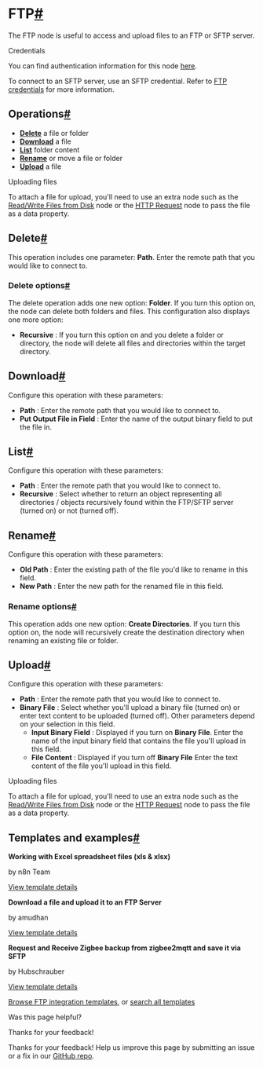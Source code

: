 [ ](https://github.com/n8n-io/n8n-docs/edit/main/docs/integrations/builtin/core-nodes/n8n-nodes-base.ftp.md "Edit this page")

# FTP[#](#ftp "Permanent link")

The FTP node is useful to access and upload files to an FTP or SFTP server.

Credentials

You can find authentication information for this node [here](../../credentials/ftp/).

To connect to an SFTP server, use an SFTP credential. Refer to [FTP credentials](../../credentials/ftp/) for more information.

## Operations[#](#operations "Permanent link")

  * [**Delete**](#delete) a file or folder
  * [**Download**](#download) a file
  * [**List**](#list) folder content
  * [**Rename**](#rename) or move a file or folder
  * [**Upload**](#upload) a file



Uploading files

To attach a file for upload, you'll need to use an extra node such as the [Read/Write Files from Disk](../n8n-nodes-base.readwritefile/) node or the [HTTP Request](../n8n-nodes-base.httprequest/) node to pass the file as a data property.

## Delete[#](#delete "Permanent link")

This operation includes one parameter: **Path**. Enter the remote path that you would like to connect to.

### Delete options[#](#delete-options "Permanent link")

The delete operation adds one new option: **Folder**. If you turn this option on, the node can delete both folders and files. This configuration also displays one more option:

  * **Recursive** : If you turn this option on and you delete a folder or directory, the node will delete all files and directories within the target directory.



## Download[#](#download "Permanent link")

Configure this operation with these parameters:

  * **Path** : Enter the remote path that you would like to connect to.
  * **Put Output File in Field** : Enter the name of the output binary field to put the file in.



## List[#](#list "Permanent link")

Configure this operation with these parameters:

  * **Path** : Enter the remote path that you would like to connect to.
  * **Recursive** : Select whether to return an object representing all directories / objects recursively found within the FTP/SFTP server (turned on) or not (turned off).



## Rename[#](#rename "Permanent link")

Configure this operation with these parameters:

  * **Old Path** : Enter the existing path of the file you'd like to rename in this field.
  * **New Path** : Enter the new path for the renamed file in this field.



### Rename options[#](#rename-options "Permanent link")

This operation adds one new option: **Create Directories**. If you turn this option on, the node will recursively create the destination directory when renaming an existing file or folder.

## Upload[#](#upload "Permanent link")

Configure this operation with these parameters:

  * **Path** : Enter the remote path that you would like to connect to.
  * **Binary File** : Select whether you'll upload a binary file (turned on) or enter text content to be uploaded (turned off). Other parameters depend on your selection in this field.
    * **Input Binary Field** : Displayed if you turn on **Binary File**. Enter the name of the input binary field that contains the file you'll upload in this field.
    * **File Content** : Displayed if you turn off **Binary File** Enter the text content of the file you'll upload in this field.



Uploading files

To attach a file for upload, you'll need to use an extra node such as the [Read/Write Files from Disk](../n8n-nodes-base.readwritefile/) node or the [HTTP Request](../n8n-nodes-base.httprequest/) node to pass the file as a data property.

## Templates and examples[#](#templates-and-examples "Permanent link")

**Working with Excel spreadsheet files (xls & xlsx)**

by n8n Team

[View template details](https://n8n.io/workflows/1826-working-with-excel-spreadsheet-files-xls-and-xlsx/)

**Download a file and upload it to an FTP Server**

by amudhan

[View template details](https://n8n.io/workflows/663-download-a-file-and-upload-it-to-an-ftp-server/)

**Request and Receive Zigbee backup from zigbee2mqtt and save it via SFTP**

by Hubschrauber

[View template details](https://n8n.io/workflows/2371-request-and-receive-zigbee-backup-from-zigbee2mqtt-and-save-it-via-sftp/)

[Browse FTP integration templates](https://n8n.io/integrations/ftp/), or [search all templates](https://n8n.io/workflows/)

Was this page helpful? 

Thanks for your feedback! 

Thanks for your feedback! Help us improve this page by submitting an issue or a fix in our [GitHub repo](https://github.com/n8n-io/n8n-docs). 
